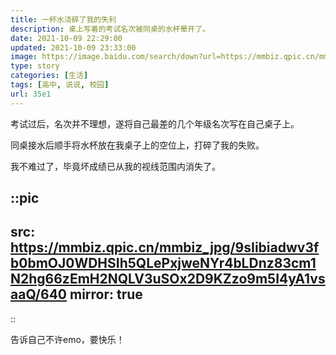 ```yaml
---
title: 一杯水浇碎了我的失利
description: 桌上写着的考试名次被同桌的水杯晕开了。
date: 2021-10-09 22:29:00
updated: 2021-10-09 23:33:00
image: https://image.baidu.com/search/down?url=https://mmbiz.qpic.cn/mmbiz_jpg/9sIibiadwv3fb0bmOJ0WDHSIh5QLePxjweNYr4bLDnz83cm1N2hg66zEmH2NQLV3uSOx2D9KZzo9m5I4yA1vsaaQ/640
type: story
categories: [生活]
tags: [高中, 说说, 校园]
url: 35e1
---
```


考试过后，名次并不理想，遂将自己最差的几个年级名次写在自己桌子上。

同桌接水后顺手将水杯放在我桌子上的空位上，打碎了我的失败。

我不难过了，毕竟坏成绩已从我的视线范围内消失了。

::pic
---
src: https://mmbiz.qpic.cn/mmbiz_jpg/9sIibiadwv3fb0bmOJ0WDHSIh5QLePxjweNYr4bLDnz83cm1N2hg66zEmH2NQLV3uSOx2D9KZzo9m5I4yA1vsaaQ/640
mirror: true
---
::

告诉自己不许emo，要快乐！
